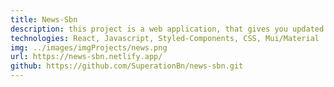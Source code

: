 ```yaml
---
title: News-Sbn
description: this project is a web application, that gives you updated and updated news information, the sections are separated by category, this app makes a call to the api and returns the most recent information.
technologies: React, Javascript, Styled-Components, CSS, Mui/Material
img: ../images/imgProjects/news.png
url: https://news-sbn.netlify.app/
github: https://github.com/SuperationBn/news-sbn.git
---
```

